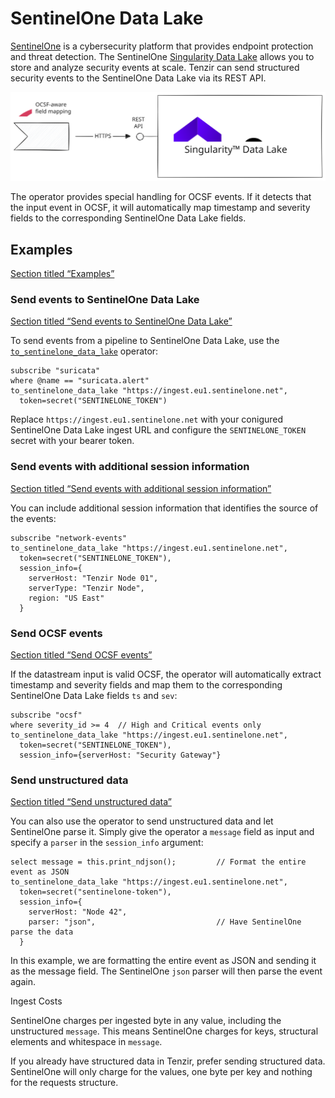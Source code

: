 # SentinelOne Data Lake

[SentinelOne](https://www.sentinelone.com) is a cybersecurity platform that provides endpoint protection and threat detection. The SentinelOne [Singularity Data Lake](https://www.sentinelone.com/products/singularity-data-lake/) allows you to store and analyze security events at scale. Tenzir can send structured security events to the SentinelOne Data Lake via its REST API.

![SentinelOne Data Lake](/_astro/sentinelone-data-lake.UmtBpY1y_19DKCs.svg)

The operator provides special handling for OCSF events. If it detects that the input event in OCSF, it will automatically map timestamp and severity fields to the corresponding SentinelOne Data Lake fields.

## Examples

[Section titled “Examples”](#examples)

### Send events to SentinelOne Data Lake

[Section titled “Send events to SentinelOne Data Lake”](#send-events-to-sentinelone-data-lake)

To send events from a pipeline to SentinelOne Data Lake, use the [`to_sentinelone_data_lake`](/reference/operators/to_sentinelone_data_lake) operator:

```tql
subscribe "suricata"
where @name == "suricata.alert"
to_sentinelone_data_lake "https://ingest.eu1.sentinelone.net",
  token=secret("SENTINELONE_TOKEN")
```

Replace `https://ingest.eu1.sentinelone.net` with your conigured SentinelOne Data Lake ingest URL and configure the `SENTINELONE_TOKEN` secret with your bearer token.

### Send events with additional session information

[Section titled “Send events with additional session information”](#send-events-with-additional-session-information)

You can include additional session information that identifies the source of the events:

```tql
subscribe "network-events"
to_sentinelone_data_lake "https://ingest.eu1.sentinelone.net",
  token=secret("SENTINELONE_TOKEN"),
  session_info={
    serverHost: "Tenzir Node 01",
    serverType: "Tenzir Node",
    region: "US East"
  }
```

### Send OCSF events

[Section titled “Send OCSF events”](#send-ocsf-events)

If the datastream input is valid OCSF, the operator will automatically extract timestamp and severity fields and map them to the corresponding SentinelOne Data Lake fields `ts` and `sev`:

```tql
subscribe "ocsf"
where severity_id >= 4  // High and Critical events only
to_sentinelone_data_lake "https://ingest.eu1.sentinelone.net",
  token=secret("SENTINELONE_TOKEN"),
  session_info={serverHost: "Security Gateway"}
```

### Send unstructured data

[Section titled “Send unstructured data”](#send-unstructured-data)

You can also use the operator to send unstructured data and let SentinelOne parse it. Simply give the operator a `message` field as input and specify a `parser` in the `session_info` argument:

```tql
select message = this.print_ndjson();         // Format the entire event as JSON
to_sentinelone_data_lake "https://ingest.eu1.sentinelone.net",
  token=secret("sentinelone-token"),
  session_info={
    serverHost: "Node 42",
    parser: "json",                           // Have SentinelOne parse the data
  }
```

In this example, we are formatting the entire event as JSON and sending it as the message field. The SentinelOne `json` parser will then parse the event again.

Ingest Costs

SentinelOne charges per ingested byte in any value, including the unstructured `message`. This means SentinelOne charges for keys, structural elements and whitespace in `message`.

If you already have structured data in Tenzir, prefer sending structured data. SentinelOne will only charge for the values, one byte per key and nothing for the requests structure.